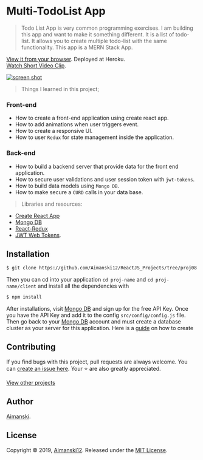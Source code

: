 # Multi-TodoList App

> Todo List App is very common programming exercises. I am building this app and want to make it something different. It is a list of todo-list. It allows you to create multiple todo-list with the same functionality. This app is a MERN Stack App. 

[View it from your browser](https://aimanski-multiapp.herokuapp.com/). Deployed at Heroku. <br>
[Watch Short Video Clip](https://www.youtube.com/watch?v=RT3m9PTgPb8).

<div float="left">
  <a href="https://www.youtube.com/watch?v=RT3m9PTgPb8">
    <img src="https://user-images.githubusercontent.com/32781697/59612982-ae6f0c80-90e3-11e9-9132-340ff4deb5fe.png" alt="screen shot">
  </a>
</div>

> Things I learned in this project;
### Front-end
* How to create a front-end application using create react app.
* How to add animations when user triggers event.
* How to create a responsive UI.
* How to user `Redux` for state management inside the application.

### Back-end
* How to build a backend server that provide data for the front end application.
* How to secure user validations and user session token with `jwt-tokens`. 
* How to build data models using `Mongo DB`.
* How to make secure a `CURD` calls in your data base. 


> Libraries and resources:
  * [Create React App](https://facebook.github.io/create-react-app/docs/getting-started)
  * [Mongo DB](https://www.mongodb.com/)
  * [React-Redux](https://redux.js.org/basics/usage-with-react)
  * [JWT Web Tokens](https://jwt.io/).

## Installation

```bash
$ git clone https://github.com/Aimanski12/ReactJS_Projects/tree/proj08 proj-name
```

Then you can cd into your application `cd proj-name` and `cd proj-name/client` and install all the dependencies with
```bash
$ npm install 
```

After installations, visit [Mongo DB](https://www.mongodb.com/) and sign up for the free API Key. Once you have the API Key and add it to the config `src/config/config.js` file. Then go back to your [Mongo DB](https://www.mongodb.com/) account and must create a database cluster as your server for this application. Here is a [guide](https://docs.mongodb.com/manual/tutorial/atlas-free-tier-setup/) on how to create

## Contributing

If you find bugs with this project, pull requests are always welcome. You can [create an issue here](https://github.com/Aimanski12/MyReactNativeProjects/issues/new).
Your :star: are also greatly appreciated.

[View other projects](https://github.com/Aimanski12/MyReactNativeProjects)

## Author

[Aimanski](https://github.com/Aimanski12).

## License 

Copyright © 2019, [Aimanski12](https://github.com/Aimanski12).
Released under the [MIT License](LICENSE).




